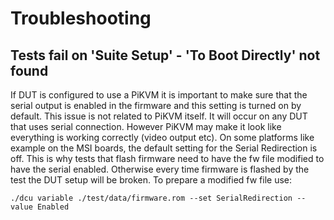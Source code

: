# Troubleshooting

## Tests fail on 'Suite Setup' - 'To Boot Directly' not found

If DUT is configured to use a PiKVM it is important to make sure that the serial
output is enabled in the firmware and this setting is turned on by default.
This issue is not related to PiKVM itself. It will occur on any DUT that uses
serial connection. However PiKVM may make it look like everything is working
correctly (video output etc). On some platforms like example on the MSI
boards, the default setting for the Serial Redirection is off. This is why
tests that flash firmware need to have the fw file modified to have the serial
enabled. Otherwise every time firmware is flashed by the test the DUT setup
will be broken. To prepare a modified fw file use:

```shell
./dcu variable ./test/data/firmware.rom --set SerialRedirection --value Enabled
```
